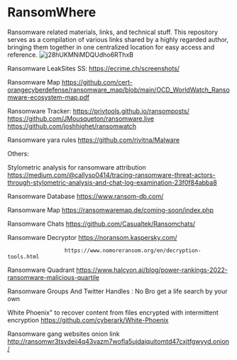 # RansomWhere
Ransomware related materials, links, and technical stuff.
This repository serves as a compilation of various links shared by a highly regarded author, bringing them together in one centralized location for easy access and reference.
![j28hUKMNiMDQUdho6RThxB](https://github.com/intelshare/RansomWhere/assets/139314161/5911b612-c8ac-40e0-abd2-49a4e355e5e6)

Ransomware LeakSites SS: https://ecrime.ch/screenshots/


Ransomware Map  https://github.com/cert-orangecyberdefense/ransomware_map/blob/main/OCD_WorldWatch_Ransomware-ecosystem-map.pdf


Ransomware Tracker: https://privtools.github.io/ransomposts/
                    https://github.com/JMousqueton/ransomware.live
                    https://github.com/joshhighet/ransomwatch


Ransomware yara rules https://github.com/rivitna/Malware

Others:


Stylometric analysis for ransomware attribution https://medium.com/@callyso0414/tracing-ransomware-threat-actors-through-stylometric-analysis-and-chat-log-examination-23f0f84abba8


Ransomware Database https://www.ransom-db.com/


Ransomware Map https://ransomwaremap.de/coming-soon/index.php

Ransomware Chats https://github.com/Casualtek/Ransomchats/

Ransomware Decryptor   https://noransom.kaspersky.com/

                      https://www.nomoreransom.org/en/decryption-tools.html

Ransomware Quadrant https://www.halcyon.ai/blog/power-rankings-2022-ransomware-malicious-quartile

Ransomware Groups And Twitter Handles : No Bro get a life search by your own

White Phoenix" to recover content from files encrypted with intermittent encryption https://github.com/cyberark/White-Phoenix

Ransomware gang websites onion link http://ransomwr3tsydeii4q43vazm7wofla5ujdajquitomtd47cxjtfgwyyd.onion/
